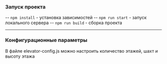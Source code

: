 ### Запуск проекта

-- `npm install` - установка зависимостей
-- `npm run start` - запуск локального сервера
-- `npm run build` - сборка проекта
___
### Конфигурационные параметры

В файле elevator-config.js можно настроить количество этажей, шахт и высоту этажа